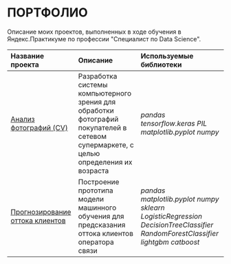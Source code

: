 # ПОРТФОЛИО

Описание моих проектов, выполненных в ходе обучения в Яндекс.Практикуме по профессии "Специалист по Data Science".

| Название проекта | Описание | Используемые библиотеки |
| :-------------------- | :--------------------- |:---------------------------|
| [Анализ фотографий (CV)](foto_analysis) | Разработка системы компьютерного зрения для обработки фотографий покупателей в сетевом супермаркете, с целью определения их возраста | *pandas tensorflow.keras PIL matplotlib.pyplot numpy* |
| [Прогнозирование оттока клиентов](predicting_clients_exited) | Построение прототипа модели машинного обучения для предсказания оттока клиентов оператора связи| *pandas matplotlib.pyplot numpy sklearn LogisticRegression DecisionTreeClassifier RandomForestClassifier lightgbm catboost* |